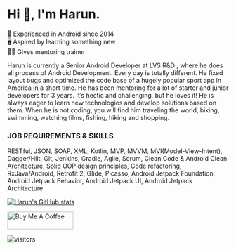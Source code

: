 # Hi 👋, I'm Harun.

📆 Experienced in Android since 2014\
🖥️ Aspired by learning something new\
👨‍🏫 Gives mentoring trainer

Harun is currently a Senior Android Developer at LVS R&D , where he does all process of Android Development.
Every day is totally different. He fixed layout bugs and optimized the code base of a hugely popular sport app in America in a short time. He has been mentoring for a lot of starter and junior developers for 3 years. It’s hectic and challenging, but he loves it! He is always eager to learn new technologies and develop solutions based on them. When he is not coding, you will find him traveling the world, biking, swimming, watching films, fishing, hiking and shopping.


### JOB REQUIREMENTS  &  SKILLS

RESTful, JSON, SOAP, XML, Kotlin, MVP, MVVM, MVI(Model-View-Intent), Dagger/Hilt, Git, Jenkins, Gradle, Agile, Scrum, Clean Code & Android Clean Architecture,  Solid OOP design principles, Code refactoring, RxJava/Android, Retrofit 2, Glide, Picasso, Android Jetpack Foundation, Android Jetpack Behavior, Android Jetpack UI, 
Android Jetpack Architecture 


[![Harun's GitHub stats](https://github-readme-stats.vercel.app/api?username=harunkor)](https://github.com/anuraghazra/github-readme-stats)





<a href="https://www.buymeacoffee.com/harunkor" target="_blank"><img src="https://cdn.buymeacoffee.com/buttons/v2/default-red.png" alt="Buy Me A Coffee" style="height: 40px !important;width: 150px !important;" ></a>


![visitors](https://visitor-badge.glitch.me/badge?page_id=8155797&left_color=silver&right_color=blue)
                



<!--
**harunkor/harunkor** is a ✨ _special_ ✨ repository because its `README.md` (this file) appears on your GitHub profile.

Here are some ideas to get you started:

- 🔭 I’m currently working on ...
- 🌱 I’m currently learning ...
- 👯 I’m looking to collaborate on ...
- 🤔 I’m looking for help with ...
- 💬 Ask me about ...
- 📫 How to reach me: ...
- 😄 Pronouns: ...
- ⚡ Fun fact: ...
-->
